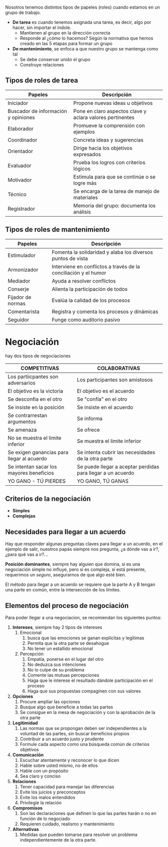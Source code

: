 Nosotros tenemos distintos tipos de papeles (roles) cuando estamos en un grupo de trabajo.
- **De tarea** es cuando tenemos asignada una tarea, es decir, algo por hacer, sin importar el índole.
	- Mantienen al grupo en la dirección correcta
	- Responde al ¿cómo lo hacemos? Según la normativa que hemos creado en las 5 etapas para formar un grupo
- **De mantenimiento**, se enfoca a que nuestro grupo se mantenga como tal
	- Se debe conservar unido el grupo
	- Construye relaciones


## Tipos de roles de tarea

| Papeles                             | Descripción                                               |
| ----------------------------------- | --------------------------------------------------------- |
| Iniciador                           | Propone nuevas ideas u objetivos                          |
| Buscador de información y opiniones | Pone en claro aspectos clave y aclara valores pertinentes |
| Elaborador                          | Promueve la comprensión con ejemplos                      |
| Coordinador                         | Concreta ideas y sugerencias                              |
| Orientador                          | Dirige hacia los objetivos expresados                     |
| Evaluador                           | Prueba los logros con criterios lógicos                   |
| Motivador                           | Estimula para que se continúe o se logre más              |
| Técnico                             | Se encarga de la tarea de manejo de materiales            |
| Registrador                         | Memoria del grupo: documenta los análisis                 |


## Tipos de roles de mantenimiento

| Papeles           | Descripción                                                     |
| ----------------- | --------------------------------------------------------------- |
| Estimulador       | Fomenta la solidaridad y alaba los diversos puntos de vista     |
| Armonizador       | Interviene en conflictos a través de la conciliación y el humor |
| Mediador          | Ayuda a resolver conflictos                                     |
| Conserje          | Alienta la participación de todos                               |
| Fijador de normas | Evalúa la calidad de los procesos                               |
| Comentarista      | Registra y comenta los procesos y dinámicas                     |
| Seguidor          | Funge como auditorio pasivo                                     |

# Negociación
hay dos tipos de negociaciones

| COMPETITIVAS                               | COLABORATIVAS                                                |
| ------------------------------------------ | ------------------------------------------------------------ |
| Los partiicpantes son adversarios          | Los participantes son amistosos                              |
| El objetivo es la victoria                 | El objetivo es el acuerdo                                    |
| Se desconfia en el otro                    | Se "confía" en el otro                                       |
| Se insiste en la posición                  | Se insiste en el acuerdo                                     |
| Se contrarrestan argumentos                | Se informa                                                   |
| Se amenaza                                 | Se ofrece                                                    |
| No se muestra el limite inferior           | Se muestra el limite inferior                                |
| Se exigen ganancias para llegar al acuerdo | Se intenta cubrir las necesidades de la otra parte           |
| Se intentan sacar los mayores beneficios   | Se  puede llegar a aceptar perdidas para llegar a un acuerdo |
| YO GANO - TÚ PIERDES                       | YO GANO, TÚ GANAS                                            |

## Criterios de la negociación

- **Simples**
- **Complejas**


## Necesidades para llegar a un acuerdo
Hay que responder algunas preguntas claves para llegar a un acuerdo, en el ejemplo de salir, nuestros papás siempre nos pregunta, ¿a dónde vas a ir?, ¿para qué vas a ir?...

**Posición dominantes**, siempre hay alguien que domina, si es una negociación simple no influye, pero si es compleja, sí está presente, requerimos un *seguro*, asegurarnos de que algo esté bien.

El método para llegar a un acuerdo se requiere que la parte A y B tengan una parte en común, entre la intersección de los límites.


## Elementos del proceso de negociación

Para poder llegar a una negociacion, se recomiendan los siguientes puntos:

1. **Intereses**, siempre hay 2 tipos de intereses
	1. Emocional
		1. busca que las emociones se ganan explícitas y legítimas
		2. Permita que la otra parte se desahogue
		3. No tener un estallido emocional
	2. Percepción
		1. Empatía, ponerse en el lugar del otro
		2. No deduzca sus intenciones
		3. No lo culpe de su problema
		4. Comente las mutuas percepciones
		5. Haga que le interese el resultado dándole participación en el proceso
		6. Haga que sus propuestas compaginen con sus valores
2. **Opciones**
	1. Procure ampliar las opciones
	2. Busque algo que beneficie a todas las partes
	3. Se consigue en la mesa de negociación y con la aprobación de la otra parte
3. **Legitimidad**
	1. Las normas que se propongan deben ser independientes a la voluntad de las partes, sin buscar beneficios propios
	2. Contribuir a un acuerdo justo y prudente
	3. Formule cada aspecto como una búsqueda común de criterios objetivos
4. **Comunicación**
	1. Escuchar atentamente y reconocer lo que dicen
	2. Hable sobre usted mismo, no de ellos
	3. Hable con un propósito
	4. Sea claro y conciso
5. **Relaciones**
	1. Tener capacidad para manejar las diferencias
	2. Evite los juicios y preconceptos
	3. Evite los malos entendidos
	4. Privilegie la relación
6. **Compromisos**
	1. Son las declaraciones que definen lo que las partes harán o no en función de lo negociado
	2. Requieren cuidado, realismo y mantenimiento
7. **Alternativas**
	1. Medidas que pueden tomarse para resolver un problema independientemente de la otra parte.